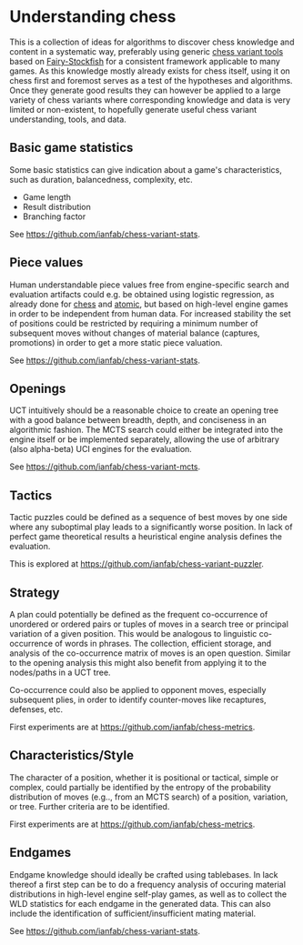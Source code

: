 # Understanding chess
This is a collection of ideas for algorithms to discover chess knowledge and content in a systematic way, preferably using generic [chess variant tools](https://github.com/ianfab/Fairy-Stockfish/wiki/Related-projects) based on [Fairy-Stockfish](https://github.com/ianfab/Fairy-Stockfish) for a consistent framework applicable to many games. As this knowledge mostly already exists for chess itself, using it on chess first and foremost serves as a test of the hypotheses and algorithms. Once they generate good results they can however be applied to a large variety of chess variants where corresponding knowledge and data is very limited or non-existent, to hopefully generate useful chess variant understanding, tools, and data.

## Basic game statistics
Some basic statistics can give indication about a game's characteristics, such as duration, balancedness, complexity, etc.

* Game length
* Result distribution
* Branching factor

See https://github.com/ianfab/chess-variant-stats.

## Piece values
Human understandable piece values free from engine-specific search and evaluation artifacts could e.g. be obtained using logistic regression, as already done for [chess](https://www.r-bloggers.com/2015/06/big-data-and-chess-what-are-the-predictive-point-values-of-chess-pieces/) and [atomic](https://www.gilgamath.com/atomic-two.html), but based on high-level engine games in order to be independent from human data. For increased stability the set of positions could be restricted by requiring a minimum number of subsequent moves without changes of material balance (captures, promotions) in order to get a more static piece valuation.

See https://github.com/ianfab/chess-variant-stats.

## Openings
UCT intuitively should be a reasonable choice to create an opening tree with a good balance between breadth, depth, and conciseness in an algorithmic fashion. The MCTS search could either be integrated into the engine itself or be implemented separately, allowing the use of arbitrary (also alpha-beta) UCI engines for the evaluation.

See https://github.com/ianfab/chess-variant-mcts.

## Tactics
Tactic puzzles could be defined as a sequence of best moves by one side where any suboptimal play leads to a significantly worse position. In lack of perfect game theoretical results a heuristical engine analysis defines the evaluation.

This is explored at https://github.com/ianfab/chess-variant-puzzler.

## Strategy
A plan could potentially be defined as the frequent co-occurrence of unordered or ordered pairs or tuples of moves in a search tree or principal variation of a given position. This would be analogous to linguistic co-occurrence of words in phrases. The collection, efficient storage, and analysis of the co-occurrence matrix of moves is an open question. Similar to the opening analysis this might also benefit from applying it to the nodes/paths in a UCT tree.

Co-occurrence could also be applied to opponent moves, especially subsequent plies, in order to identify counter-moves like recaptures, defenses, etc.

First experiments are at https://github.com/ianfab/chess-metrics.

## Characteristics/Style
The character of a position, whether it is positional or tactical, simple or complex, could partially be identified by the entropy of the probability distribution of moves (e.g.., from an MCTS search) of a position, variation, or tree. Further criteria are to be identified.

First experiments are at https://github.com/ianfab/chess-metrics.

## Endgames
Endgame knowledge should ideally be crafted using tablebases. In lack thereof a first step can be to do a frequency analysis of occuring material distributions in high-level engine self-play games, as well as to collect the WLD statistics for each endgame in the generated data. This can also include the identification of sufficient/insufficient mating material.

See https://github.com/ianfab/chess-variant-stats.
